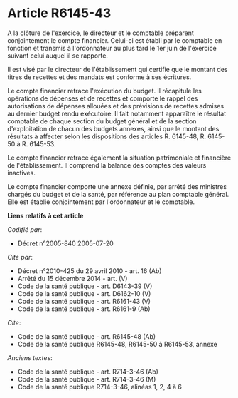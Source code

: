 # Article R6145-43

A la clôture de l'exercice, le directeur et le comptable préparent conjointement le compte financier. Celui-ci est établi par
le comptable en fonction et transmis à l'ordonnateur au plus tard le 1er juin de l'exercice suivant celui auquel il se
rapporte.

Il est visé par le directeur de l'établissement qui certifie que le montant des titres de recettes et des mandats est
conforme à ses écritures.

Le compte financier retrace l'exécution du budget. Il récapitule les opérations de dépenses et de recettes et comporte le
rappel des autorisations de dépenses allouées et des prévisions de recettes admises au dernier budget rendu exécutoire. Il
fait notamment apparaître le résultat comptable de chaque section du budget général et de la section d'exploitation de chacun
des budgets annexes, ainsi que le montant des résultats à affecter selon les dispositions des articles R. 6145-48, R. 6145-50
à R. 6145-53.

Le compte financier retrace également la situation patrimoniale et financière de l'établissement. Il comprend la balance des
comptes des valeurs inactives.

Le compte financier comporte une annexe définie, par arrêté des ministres chargés du budget et de la santé, par référence au
plan comptable général. Elle est établie conjointement par l'ordonnateur et le comptable.

**Liens relatifs à cet article**

_Codifié par_:

  - Décret n°2005-840 2005-07-20

_Cité par_:

  - Décret n°2010-425 du 29 avril 2010 - art. 16 (Ab)
  - Arrêté du 15 décembre 2014 - art. (V)
  - Code de la santé publique - art. D6143-39 (V)
  - Code de la santé publique - art. D6162-10 (V)
  - Code de la santé publique - art. R6161-43 (V)
  - Code de la santé publique - art. R6161-9 (Ab)

_Cite_:

  - Code de la santé publique - art. R6145-48 (Ab)
  - Code de la santé publique R6145-48, R6145-50 à R6145-53, annexe

_Anciens textes_:

  - Code de la santé publique - art. R714-3-46 (Ab)
  - Code de la santé publique - art. R714-3-46 (M)
  - Code de la santé publique R714-3-46, alinéas 1, 2, 4 à 6
